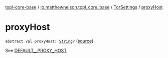 [topl-core-base](../../index.md) / [io.matthewnelson.topl_core_base](../index.md) / [TorSettings](index.md) / [proxyHost](./proxy-host.md)

# proxyHost

`abstract val proxyHost: `[`String`](https://kotlinlang.org/api/latest/jvm/stdlib/kotlin/-string/index.html)`?` [(source)](https://github.com/05nelsonm/TorOnionProxyLibrary-Android/blob/master/topl-core-base/src/main/java/io/matthewnelson/topl_core_base/TorSettings.kt#L372)

See [DEFAULT__PROXY_HOST](-d-e-f-a-u-l-t__-p-r-o-x-y_-h-o-s-t.md)

